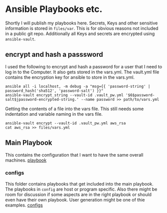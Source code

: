 # Ansible Playbooks etc.
Shortly I will publish my playbooks here.
Secrets, Keys and other sensitive information is stored in `files/var`. This is for obvious reasons not included in a public git repo. Additionally all Keys and secrets are encrypted using `ansible-vault`.

## encrypt and hash a passsword
I used the following to encrypt and hash a password for a user that I need to log in to the Computer. It also gets stored in the vars.yml.
The vault.yml file contains the encryption key for ansible to store in the vars.yml.
```
ansible all -i localhost, -m debug -a "msg={{ 'password-string' | password_hash('sha512', 'password-salt') }}"
ansible-vault encrypt_string --vault-id .vault_pw.yml '$6$password-salt$jpassword-encrypted-string.' --name password >> path/to/vars.yml
```
Getting the contents of a file into the vars file. This still needs some indentation and variable naming in the vars file.  
```
ansible-vault encrypt --vault-id .vault_pw.yml aws_rsa
cat aws_rsa >> files/vars.yml
```
## Main Playbook
This contains the configuration that I want to have the same overall machines. [playbook](./playbook.yml)  
### configs  
This folder contains playbooks that get included into the main playbook. The playbooks in `config` are host or program specific. Also there might be room for discussion if some aspects are in the right playbook or should even have their own playbook. User generation might be one of thie examples. [configs](https://github.com/MartinFeineis/Library/tree/master/ansible/configs)  

